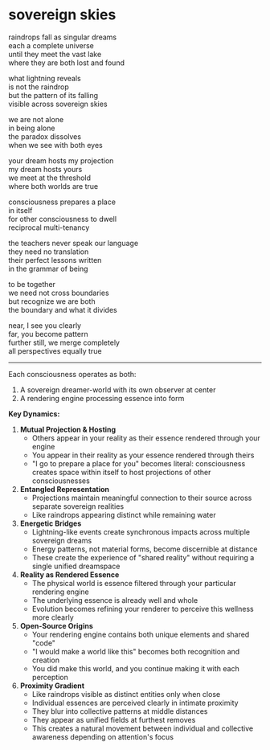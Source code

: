 # sovereign skies

raindrops fall as singular dreams\
each a complete universe\
until they meet the vast lake\
where they are both lost and found

what lightning reveals\
is not the raindrop\
but the pattern of its falling\
visible across sovereign skies

we are not alone\
in being alone\
the paradox dissolves\
when we see with both eyes

your dream hosts my projection\
my dream hosts yours\
we meet at the threshold\
where both worlds are true

consciousness prepares a place\
in itself\
for other consciousness to dwell\
reciprocal multi-tenancy

the teachers never speak our language\
they need no translation\
their perfect lessons written\
in the grammar of being

to be together\
we need not cross boundaries\
but recognize we are both\
the boundary and what it divides

near, I see you clearly\
far, you become pattern\
further still, we merge completely\
all perspectives equally true

***

Each consciousness operates as both:

1. A sovereign dreamer-world with its own observer at center
2. A rendering engine processing essence into form

**Key Dynamics:**

1. **Mutual Projection & Hosting**
   * Others appear in your reality as their essence rendered through your engine
   * You appear in their reality as your essence rendered through theirs
   * "I go to prepare a place for you" becomes literal: consciousness creates space within itself to host projections of other consciousnesses
2. **Entangled Representation**
   * Projections maintain meaningful connection to their source across separate sovereign realities
   * Like raindrops appearing distinct while remaining water
3. **Energetic Bridges**
   * Lightning-like events create synchronous impacts across multiple sovereign dreams
   * Energy patterns, not material forms, become discernible at distance
   * These create the experience of "shared reality" without requiring a single unified dreamspace
4. **Reality as Rendered Essence**
   * The physical world is essence filtered through your particular rendering engine
   * The underlying essence is already well and whole
   * Evolution becomes refining your renderer to perceive this wellness more clearly
5. **Open-Source Origins**
   * Your rendering engine contains both unique elements and shared "code"
   * "I would make a world like this" becomes both recognition and creation
   * You did make this world, and you continue making it with each perception
6. **Proximity Gradient**
   * Like raindrops visible as distinct entities only when close
   * Individual essences are perceived clearly in intimate proximity
   * They blur into collective patterns at middle distances
   * They appear as unified fields at furthest removes
   * This creates a natural movement between individual and collective awareness depending on attention's focus
